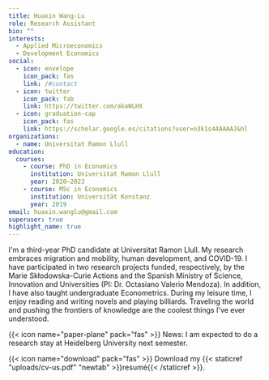 ```yaml
---
title: Huaxin Wang-Lu
role: Research Assistant
bio: ""
interests:
  - Applied Microeconomics
  - Development Economics
social:
  - icon: envelope
    icon_pack: fas
    link: /#contact
  - icon: twitter
    icon_pack: fab
    link: https://twitter.com/akaWLHX
  - icon: graduation-cap
    icon_pack: fas
    link: https://scholar.google.es/citations?user=n3k1s44AAAAJ&hl
organizations:
  - name: Universitat Ramon Llull
education:
  courses:
    - course: PhD in Economics
      institution: Universitat Ramon Llull
      year: 2020—2023
    - course: MSc in Economics
      institution: Universität Konstanz
      year: 2019
email: huaxin.wanglu@gmail.com
superuser: true
highlight_name: true
---
```

I'm a third-year PhD candidate at Universitat Ramon Llull. My research embraces migration and mobility, human development, and COVID-19. I have participated in two research projects funded, respectively, by the Marie Skłodowska-Curie Actions and the Spanish Ministry of Science, Innovation and Universities (PI: Dr. Octasiano Valerio Mendoza). In addition, I have also taught undergraduate Econometrics. During my leisure time, I enjoy reading and writing novels and playing billiards. Traveling the world and pushing the frontiers of knowledge are the coolest things I've ever understood.

{{< icon name="paper-plane" pack="fas" >}} News: I am expected to do a research stay at Heidelberg University next semester.

{{< icon name="download" pack="fas" >}} Download my {{< staticref "uploads/cv-us.pdf" "newtab" >}}resumé{{< /staticref >}}.

